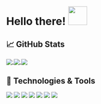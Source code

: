 

# Hello there! <img src="https://media.giphy.com/media/26tn33aiTi1jkl6H6/giphy.gif" width="50px">

## &#x1f4c8; GitHub Stats


<a href="https://github.com/Zxey10/github-readme-stats">
  <img align="center" src="https://github-readme-stats.vercel.app/api?username=Zxey10&show_icons=true&theme=radical" />
</a>

<a href="https://github.com/Zxey10">
  <img align="center" src="https://github-readme-stats.vercel.app/api/top-langs/?username=Zxey10&layout=compact&theme=radical" />
</a>

<a href="https://github.com/Zxey10">
  <img align="center" src="https://github-readme-stats.vercel.app/api/wakatime?username=Zxey10&theme=radical" />
</a>



## 🔧 Technologies & Tools
![](https://img.shields.io/badge/Editor-VS%20CODE-informational?style=flat&logo=visualstudiocode&logoColor=blue&color=orange)
![](https://img.shields.io/badge/OS-Windows-informational?style=flat&logo=windows&logoColor=blue&color=orange)
![](https://img.shields.io/badge/CODE-HTML-informational?style=flat&logo=html5&logoColor=red&color=orange)
![](https://img.shields.io/badge/CODE-CSS-informational?style=flat&logo=css3&logoColor=blue&color=orange)
![](https://img.shields.io/badge/CODE-JS-informational?style=flat&logo=javascript&logoColor=fff200&color=orange)
![](https://img.shields.io/badge/CODE-REACT-informational?style=flat&logo=react&logoColor=00aeff&color=orange)
![](https://img.shields.io/badge/DB-MongoDB-informational?style=flat&logo=mongodb&logoColor=green&color=orange)



<!-- links to social media icons -->

<!-- icons with padding -->

[1.1]: http://i.imgur.com/tXSoThF.png (twitter icon with padding)
[2.1]: http://i.imgur.com/0o48UoR.png (github icon with padding)

<!-- icons without padding -->

[1.2]: http://i.imgur.com/wWzX9uB.png (twitter icon without padding)
[2.2]: http://i.imgur.com/9I6NRUm.png (github icon without padding)
[3.2]: https://raw.githubusercontent.com/MartinHeinz/MartinHeinz/master/linkedin-3-16.png (LinkedIn icon without padding)


<!-- links to your social media accounts -->

[1]: https://twitter.com/Martin_Heinz_
[2]: https://github.com/MartinHeinz
[3]: https://www.linkedin.com/in/heinz-martin/


<!-- Resources -->
<!-- Icons: https://simpleicons.org/ -->
<!-- GitHub Stats: https://github.com/anuraghazra/github-readme-stats -->
<!-- Emojis: https://emojipedia.org/emoji/ -->
<!-- HTML Emojis: https://www.fileformat.info/index.htm -->
<!-- Shields: https://shields.io/ -->
<!-- Awesome GitHub Profile README: https://github.com/abhisheknaiidu/awesome-github-profile-readme -->
